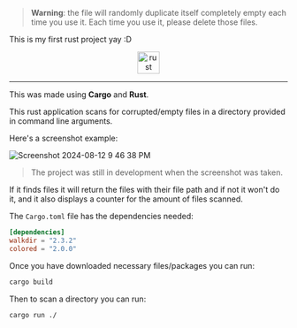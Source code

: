 
> **Warning**: the file will randomly duplicate itself completely empty each time you use it. Each time you use it, please delete those files.




This is my first rust project yay :D

<div align="center">
<img src="https://skillicons.dev/icons?i=rust" alt="rust" height="40"/>
</div>

------------------------------------------------------------------------

This was made using **Cargo** and **Rust**.

This rust application scans for corrupted/empty files in a directory provided in command line arguments.

Here's a screenshot example:

![Screenshot 2024-08-12 9 46 38 PM](https://github.com/user-attachments/assets/c24cceb8-db46-4b2f-9bbc-40141f8fccd2)

> The project was still in development when the screenshot was taken.

If it finds files it will return the files with their file path and if not it won't do it, and it also displays a counter for the amount of files scanned.

The `Cargo.toml` file has the dependencies needed:

```toml
[dependencies]
walkdir = "2.3.2"
colored = "2.0.0"
```

Once you have downloaded necessary files/packages you can run:

```bash
cargo build
```
Then to scan a directory you can run:

```bash
cargo run ./
```



